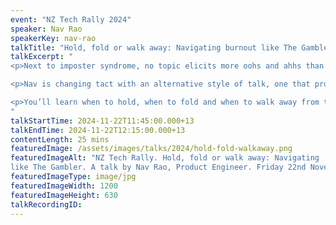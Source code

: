 ```yaml
---
event: "NZ Tech Rally 2024"
speaker: Nav Rao
speakerKey: nav-rao
talkTitle: "Hold, fold or walk away: Navigating burnout like The Gambler"
talkExcerpt: "  
<p>Next to imposter syndrome, no topic elicits more oohs and ahhs than burnout. However, much of the advice on navigating burnout is generalised to the point of being vacuous.</p>

<p>Nav is changing tact with an alternative style of talk, one that proclaims advice in the style of the Kenny Rogers classic, The Gambler.</p>

<p>You’ll learn when to hold, when to fold and when to walk away from the moments that can burn you.</p>
"
talkStartTime: 2024-11-22T11:45:00.000+13
talkEndTime: 2024-11-22T12:15:00.000+13
contentLength: 25 mins
featuredImage: /assets/images/talks/2024/hold-fold-walkaway.png
featuredImageAlt: "NZ Tech Rally. Hold, fold or walk away: Navigating  burnout 
like The Gambler. A talk by Nav Rao, Product Engineer. Friday 22nd November 2024 @ Tākina, Wellington"
featuredImageType: image/jpg
featuredImageWidth: 1200
featuredImageHeight: 630
talkRecordingID:
---
```

